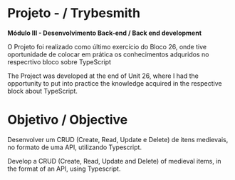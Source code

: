 # Projeto - / Trybesmith

**Módulo III - Desenvolvimento Back-end / Back end development**

O Projeto foi realizado como último exercício do Bloco 26, onde tive oportunidade de colocar em prática os conhecimentos adquridos no respecrtivo bloco sobre TypeScript

The Project was developed at the end of Unit 26, where I had the opportunity to put into practice the knowledge acquired in the respective block about TypeScript.

# Objetivo / Objective

Desenvolver um CRUD (Create, Read, Update e Delete) de itens medievais, no formato de uma API, utilizando Typescript.

Develop a CRUD (Create, Read, Update and Delete) of medieval items, in the format of an API, using Typescript.

<!-- Olá, Tryber!

Esse é apenas um arquivo inicial para o README do seu projeto.

É essencial que você preencha esse documento por conta própria, ok?

Não deixe de usar nossas dicas de escrita de README de projetos, e deixe sua criatividade brilhar!

⚠️ IMPORTANTE: você precisa deixar nítido:
- quais arquivos/pastas foram desenvolvidos por você; 
- quais arquivos/pastas foram desenvolvidos por outra pessoa estudante;
- quais arquivos/pastas foram desenvolvidos pela Trybe.

-->
